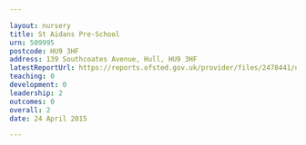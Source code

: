 ```yaml
---

layout: nursery
title: St Aidans Pre-School
urn: 509995
postcode: HU9 3HF
address: 139 Southcoates Avenue, Hull, HU9 3HF
latestReportUrl: https://reports.ofsted.gov.uk/provider/files/2478441/urn/509995.pdf
teaching: 0
development: 0
leadership: 2
outcomes: 0
overall: 2
date: 24 April 2015

---
```

